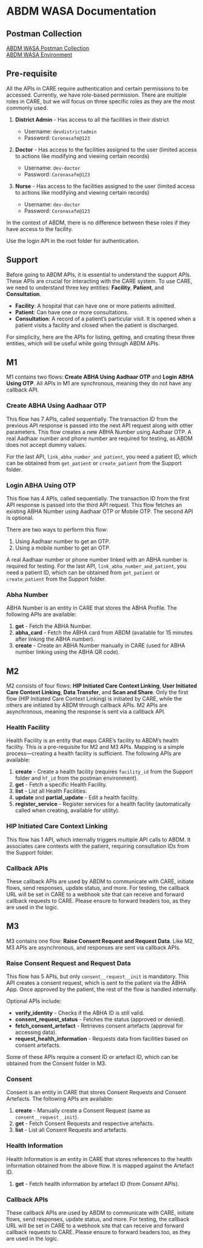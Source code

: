# ABDM WASA Documentation

## Postman Collection
[ABDM WASA Postman Collection](../../../static/files/ABDM_V3.postman_collection.json)  
[ABDM WASA Environment](../../../static/files/ABDM_V3.postman_environment.json)

## Pre-requisite
All the APIs in CARE require authentication and certain permissions to be accessed. Currently, we have role-based permission. There are multiple roles in CARE, but we will focus on three specific roles as they are the most commonly used.

1. **District Admin** - Has access to all the facilities in their district  
   - Username: `devdistrictadmin`  
   - Password: `Coronasafe@123`

2. **Doctor** - Has access to the facilities assigned to the user (limited access to actions like modifying and viewing certain records)  
   - Username: `dev-doctor`  
   - Password: `Coronasafe@123`

3. **Nurse** - Has access to the facilities assigned to the user (limited access to actions like modifying and viewing certain records)  
   - Username: `dev-doctor`  
   - Password: `Coronasafe@123`

In the context of ABDM, there is no difference between these roles if they have access to the facility.

Use the login API in the root folder for authentication.

## Support
Before going to ABDM APIs, it is essential to understand the support APIs. These APIs are crucial for interacting with the CARE system. To use CARE, we need to understand three key entities: **Facility**, **Patient**, and **Consultation**.

- **Facility**: A hospital that can have one or more patients admitted.
- **Patient**: Can have one or more consultations.
- **Consultation**: A record of a patient’s particular visit. It is opened when a patient visits a facility and closed when the patient is discharged.

For simplicity, here are the APIs for listing, getting, and creating these three entities, which will be useful while going through ABDM APIs.

## M1
M1 contains two flows: **Create ABHA Using Aadhaar OTP** and **Login ABHA Using OTP**. All APIs in M1 are synchronous, meaning they do not have any callback API.

### Create ABHA Using Aadhaar OTP
This flow has 7 APIs, called sequentially. The transaction ID from the previous API response is passed into the next API request along with other parameters. This flow creates a new ABHA Number using Aadhaar OTP. A real Aadhaar number and phone number are required for testing, as ABDM does not accept dummy values.

For the last API, `link_abha_number_and_patient`, you need a patient ID, which can be obtained from `get_patient` or `create_patient` from the Support folder.

### Login ABHA Using OTP
This flow has 4 APIs, called sequentially. The transaction ID from the first API response is passed into the third API request. This flow fetches an existing ABHA Number using Aadhaar OTP or Mobile OTP. The second API is optional.

There are two ways to perform this flow:
1. Using Aadhaar number to get an OTP.
2. Using a mobile number to get an OTP. 

A real Aadhaar number or phone number linked with an ABHA number is required for testing. For the last API, `link_abha_number_and_patient`, you need a patient ID, which can be obtained from `get_patient` or `create_patient` from the Support folder.

### Abha Number
ABHA Number is an entity in CARE that stores the ABHA Profile. The following APIs are available:

1. **get** - Fetch the ABHA Number.
2. **abha_card** - Fetch the ABHA card from ABDM (available for 15 minutes after linking the ABHA number).
3. **create** - Create an ABHA Number manually in CARE (used for ABHA number linking using the ABHA QR code).

## M2
M2 consists of four flows: **HIP Initiated Care Context Linking**, **User Initiated Care Context Linking**, **Data Transfer**, and **Scan and Share**. Only the first flow (HIP Initiated Care Context Linking) is initiated by CARE, while the others are initiated by ABDM through callback APIs. M2 APIs are asynchronous, meaning the response is sent via a callback API.

### Health Facility
Health Facility is an entity that maps CARE’s facility to ABDM’s health facility. This is a pre-requisite for M2 and M3 APIs. Mapping is a simple process—creating a health facility is sufficient. The following APIs are available:

1. **create** - Create a health facility (requires `facility_id` from the Support folder and `hf_id` from the postman environment).
2. **get** - Fetch a specific Health Facility.
3. **list** - List all Health Facilities.
4. **update** and **partial_update** - Edit a health facility.
5. **register_service** - Register services for a health facility (automatically called when creating, available for utility).

### HIP Initiated Care Context Linking
This flow has 1 API, which internally triggers multiple API calls to ABDM. It associates care contexts with the patient, requiring consultation IDs from the Support folder.

### Callback APIs
These callback APIs are used by ABDM to communicate with CARE, initiate flows, send responses, update status, and more. For testing, the callback URL will be set in CARE to a webhook site that can receive and forward callback requests to CARE. Please ensure to forward headers too, as they are used in the logic.

## M3
M3 contains one flow: **Raise Consent Request and Request Data**. Like M2, M3 APIs are asynchronous, and responses are sent via callback APIs.

### Raise Consent Request and Request Data
This flow has 5 APIs, but only `consent__request__init` is mandatory. This API creates a consent request, which is sent to the patient via the ABHA App. Once approved by the patient, the rest of the flow is handled internally. 

Optional APIs include:
- **verify_identity** - Checks if the ABHA ID is still valid.
- **consent_request_status** - Fetches the status (approved or denied).
- **fetch_consent_artefact** - Retrieves consent artefacts (approval for accessing data).
- **request_health_information** - Requests data from facilities based on consent artefacts.

Some of these APIs require a consent ID or artefact ID, which can be obtained from the Consent folder in M3.

### Consent
Consent is an entity in CARE that stores Consent Requests and Consent Artefacts. The following APIs are available:

1. **create** - Manually create a Consent Request (same as `consent__request__init`).
2. **get** - Fetch Consent Requests and respective artefacts.
3. **list** - List all Consent Requests and artefacts.

### Health Information
Health Information is an entity in CARE that stores references to the health information obtained from the above flow. It is mapped against the Artefact ID.

1. **get** - Fetch health information by artefact ID (from Consent APIs).

### Callback APIs
These callback APIs are used by ABDM to communicate with CARE, initiate flows, send responses, update status, and more. For testing, the callback URL will be set in CARE to a webhook site that can receive and forward callback requests to CARE. Please ensure to forward headers too, as they are used in the logic.
